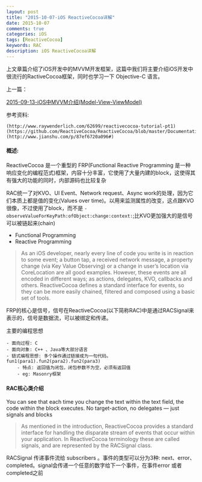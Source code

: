```yaml
---
layout: post
title: "2015-10-07-iOS ReactiveCocoa详解"
date: 2015-10-07
comments: true
categories: iOS
tags: [ReactiveCocoa]
keywords: RAC  
description: iOS ReactiveCocoa详解
---
```


上文章篇介绍了iOS开发中的MVVM开发框架，这篇中我们将主要介绍iOS开发中很流行的RactiveCocoa框架，同时也学习一下 Objective-C 语言。

上一篇：

[2015-09-13-iOS中MVVM介绍(Model-View-ViewModel)](https://yyn835314557.github.io/ios/2015/09/13/i2015-09-13-iOS中MVVM介绍(Model-View-ViewModel).html)

参考资料:

	(http://www.raywenderlich.com/62699/reactivecocoa-tutorial-pt1)
	(https://github.com/ReactiveCocoa/ReactiveCocoa/blob/master/Documentation/FrameworkOverview.md)
	(http://www.jianshu.com/p/87ef6720a096#)


#### 概述:

 ReactiveCocoa 是一个重型的 FRP(Functional Reactive Programming 是一种响应变化的编程范式)框架，内容十分丰富，它使用了大量内建的block，这使得其有强大的功能的同时，内部源码也比较复杂

 RAC统一了对KVO、UI Event、Network request、Async work的处理，因为它们本质上都是值的变化(Values over time)。以用来监测属性的改变，这点跟KVO很像，不过使用了block，而不是 `-observeValueForKeyPath:ofObject:change:context:`;比KVO更加强大的是信号可以被链起来(chain)

 - Functional Programming
 - Reactive Programming

 > As an iOS developer, nearly every line of code you write is in reaction to some event; a button tap, a received network message, a property change (via Key Value Observing) or a change in user’s location via CoreLocation are all good examples. However, these events are all encoded in different ways; as actions, delegates, KVO, callbacks and others. ReactiveCocoa defines a standard interface for events, so they can be more easily chained, filtered and composed using a basic set of tools.
	
 FRP的核心是信号，信号在ReactiveCocoa(以下简称RAC)中是通过RACSignal来表示的，信号是数据流，可以被绑定和传递。

 主要的编程思想

 	- 面向过程: C
 	- 面向对象: C++ 、Java等大部分语言
 	- 链式编程思想: 多个操作通过链接成为一句代码。 fun1(para1).fun2(para2).fun2(para3)
 		- 特点: 返回值为闭包，闭包参数不为空，必须有返回值
 		- eg: Masonry框架

#### RAC核心类介绍

 You can see that each time you change the text within the text field, the code within the block executes. No target-action, no delegates — just signals and blocks

 > As mentioned in the introduction, ReactiveCocoa provides a standard interface for handling the disparate stream of events that occur within your application. In ReactiveCocoa terminology these are called signals, and are represented by the RACSignal class.

 RACSignal 传递事件流给 subscribers 。事件的类型可以分为3种: next、error、completed。signal会传递一个任意的数字给下一个事件，在事件error 或者completed之前
